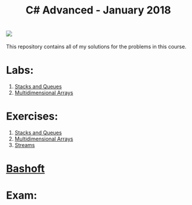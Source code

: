 
<h1 align="center">C# Advanced - January 2018</h1>

<h1><a style="text-align:center" href="https://softuni.bg/trainings/1841/csharp-advanced-january-2018"><img src ="http://innovationstarterbox.bg/wp-content/uploads/2016/05/Softuni_logo_trasparent.png"><a/></h1>

<div>This repository contains all of my solutions for the problems in this course.</div>

<h1><strong>Labs:</strong></h1>
<ol type="1">
	<li><a href="https://github.com/radoslavvv/CSharp-Advanced-January-2018/tree/master/01.StacksAndQueues/Lab">Stacks and Queues</a></li>
	<li><a href="https://github.com/radoslavvv/CSharp-Advanced-January-2018/tree/master/02.MultidimensionalArrays/Lab">Multidimensional Arrays</a></li>
</ol>

<h1><strong>Exercises:</strong></h1>
<ol type="1">
	<li><a href="https://github.com/radoslavvv/CSharp-Advanced-January-2018/tree/master/01.StacksAndQueues/Exercises">Stacks and Queues</a></li>
	<li><a href="https://github.com/radoslavvv/CSharp-Advanced-January-2018/tree/master/02.MultidimensionalArrays/Exercises">Multidimensional Arrays</a></li>
	<li><a href="https://github.com/radoslavvv/CSharp-Advanced-January-2018/tree/master/03.Streams">Streams</a></li>
</ol>

<h1><strong><a href="https://github.com/radoslavvv/CSharp-Advanced-January-2018/tree/master/BashSoft">Bashoft</a></strong></h1>

<h1><strong>Exam:</strong></h1>
<ul>
</ul>
